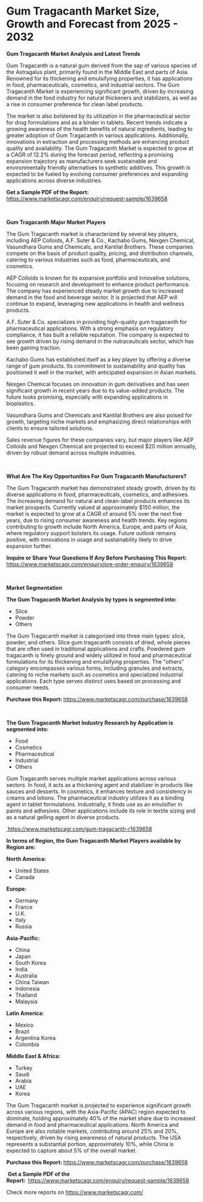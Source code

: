 <p><h1>Gum Tragacanth Market Size, Growth and Forecast from 2025 - 2032</h1></p><p><strong>Gum Tragacanth Market Analysis and Latest Trends</strong></p>
<p><p>Gum Tragacanth is a natural gum derived from the sap of various species of the Astragalus plant, primarily found in the Middle East and parts of Asia. Renowned for its thickening and emulsifying properties, it has applications in food, pharmaceuticals, cosmetics, and industrial sectors. The Gum Tragacanth Market is experiencing significant growth, driven by increasing demand in the food industry for natural thickeners and stabilizers, as well as a rise in consumer preference for clean label products.</p><p>The market is also bolstered by its utilization in the pharmaceutical sector for drug formulations and as a binder in tablets. Recent trends indicate a growing awareness of the health benefits of natural ingredients, leading to greater adoption of Gum Tragacanth in various applications. Additionally, innovations in extraction and processing methods are enhancing product quality and availability. The Gum Tragacanth Market is expected to grow at a CAGR of 12.2% during the forecast period, reflecting a promising expansion trajectory as manufacturers seek sustainable and environmentally friendly alternatives to synthetic additives. This growth is expected to be fueled by evolving consumer preferences and expanding applications across diverse industries.</p></p>
<p><strong>Get a Sample PDF of the Report:&nbsp;</strong> <a href="https://www.marketscagr.com/enquiry/request-sample/1639658?utm_campaign=3271&utm_medium=2&utm_source=Github&utm_content=ia&utm_term=02042025&utm_id=gum-tragacanth">https://www.marketscagr.com/enquiry/request-sample/1639658</a></p>
<p>&nbsp;</p>
<p><strong>Gum Tragacanth Major Market Players</strong></p>
<p><p>The Gum Tragacanth market is characterized by several key players, including AEP Colloids, A.F. Suter & Co., Kachabo Gums, Nexgen Chemical, Vasundhara Gums and Chemicals, and Kantilal Brothers. These companies compete on the basis of product quality, pricing, and distribution channels, catering to various industries such as food, pharmaceuticals, and cosmetics.</p><p>AEP Colloids is known for its expansive portfolio and innovative solutions, focusing on research and development to enhance product performance. The company has experienced steady market growth due to increased demand in the food and beverage sector. It is projected that AEP will continue to expand, leveraging new applications in health and wellness products.</p><p>A.F. Suter & Co. specializes in providing high-quality gum tragacanth for pharmaceutical applications. With a strong emphasis on regulatory compliance, it has built a reliable reputation. The company is expected to see growth driven by rising demand in the nutraceuticals sector, which has been gaining traction.</p><p>Kachabo Gums has established itself as a key player by offering a diverse range of gum products. Its commitment to sustainability and quality has positioned it well in the market, with anticipated expansion in Asian markets. </p><p>Nexgen Chemical focuses on innovation in gum derivatives and has seen significant growth in recent years due to its value-added products. The future looks promising, especially with expanding applications in bioplastics.</p><p>Vasundhara Gums and Chemicals and Kantilal Brothers are also poised for growth, targeting niche markets and emphasizing direct relationships with clients to ensure tailored solutions.</p><p>Sales revenue figures for these companies vary, but major players like AEP Colloids and Nexgen Chemical are projected to exceed $20 million annually, driven by robust demand across multiple industries.</p></p>
<p>&nbsp;</p>
<p><strong>What Are The Key Opportunities For Gum Tragacanth Manufacturers?</strong></p>
<p><p>The Gum Tragacanth market has demonstrated steady growth, driven by its diverse applications in food, pharmaceuticals, cosmetics, and adhesives. The increasing demand for natural and clean-label products enhances its market prospects. Currently valued at approximately $150 million, the market is expected to grow at a CAGR of around 5% over the next five years, due to rising consumer awareness and health trends. Key regions contributing to growth include North America, Europe, and parts of Asia, where regulatory support bolsters its usage. Future outlook remains positive, with innovations in usage and sustainability likely to drive expansion further.</p></p>
<p><strong>Inquire or Share Your Questions If Any Before Purchasing This Report:</strong> <a href="https://www.marketscagr.com/enquiry/pre-order-enquiry/1639658?utm_campaign=3271&utm_medium=2&utm_source=Github&utm_content=ia&utm_term=02042025&utm_id=gum-tragacanth">https://www.marketscagr.com/enquiry/pre-order-enquiry/1639658</a></p>
<p>&nbsp;</p>
<p><strong>Market Segmentation</strong></p>
<p><strong>The Gum Tragacanth Market Analysis by types is segmented into:</strong></p>
<p><ul><li>Slice</li><li>Powder</li><li>Others</li></ul></p>
<p><p>The Gum Tragacanth market is categorized into three main types: slice, powder, and others. Slice gum tragacanth consists of dried, whole pieces that are often used in traditional applications and crafts. Powdered gum tragacanth is finely ground and widely utilized in food and pharmaceutical formulations for its thickening and emulsifying properties. The "others" category encompasses various forms, including granules and extracts, catering to niche markets such as cosmetics and specialized industrial applications. Each type serves distinct uses based on processing and consumer needs.</p></p>
<p><strong>Purchase this Report:&nbsp;</strong><a href="https://www.marketscagr.com/purchase/1639658?utm_campaign=3271&utm_medium=2&utm_source=Github&utm_content=ia&utm_term=02042025&utm_id=gum-tragacanth">https://www.marketscagr.com/purchase/1639658</a></p>
<p>&nbsp;</p>
<p><strong>The Gum Tragacanth Market Industry Research by Application is segmented into:</strong></p>
<p><ul><li>Food</li><li>Cosmetics</li><li>Pharmaceutical</li><li>Industrial</li><li>Others</li></ul></p>
<p><p>Gum Tragacanth serves multiple market applications across various sectors. In food, it acts as a thickening agent and stabilizer in products like sauces and desserts. In cosmetics, it enhances texture and consistency in creams and lotions. The pharmaceutical industry utilizes it as a binding agent in tablet formulations. Industrially, it finds use as an emulsifier in paints and adhesives. Other applications include its role in textile sizing and as a natural gelling agent in diverse products.</p></p>
<p><a href="https://www.marketscagr.com/gum-tragacanth-r1639658?utm_campaign=3271&utm_medium=2&utm_source=Github&utm_content=ia&utm_term=02042025&utm_id=gum-tragacanth">&nbsp;https://www.marketscagr.com/gum-tragacanth-r1639658</a></p>
<p><strong>In terms of Region, the Gum Tragacanth Market Players available by Region are:</strong></p>
<p>
    <p> <strong> North America: </strong>
        <ul>
            <li>United States</li>
            <li>Canada</li>
        </ul>
        </p> 
    <p> <strong> Europe: </strong>
        <ul>
            <li>Germany</li>
            <li>France</li>
            <li>U.K.</li>
            <li>Italy</li>
            <li>Russia</li>
        </ul>
        </p> 
    <p> <strong> Asia-Pacific: </strong>
        <ul>
            <li>China</li>
            <li>Japan</li>
            <li>South Korea</li>
            <li>India</li>
            <li>Australia</li>
            <li>China Taiwan</li>
            <li>Indonesia</li>
            <li>Thailand</li>
            <li>Malaysia</li>
        </ul>
        </p> 
    <p> <strong> Latin America: </strong>
        <ul>
            <li>Mexico</li>
            <li>Brazil</li>
            <li>Argentina Korea</li>
            <li>Colombia</li>
        </ul>
        </p> 
    <p> <strong> Middle East & Africa: </strong>
        <ul>
            <li>Turkey</li>
            <li>Saudi</li>
            <li>Arabia</li>
            <li>UAE</li>
            <li>Korea</li>
        </ul>
    </p>
    </p>
<p><p>The Gum Tragacanth market is projected to experience significant growth across various regions, with the Asia-Pacific (APAC) region expected to dominate, holding approximately 40% of the market share due to increased demand in food and pharmaceutical applications. North America and Europe are also notable markets, contributing around 25% and 20%, respectively, driven by rising awareness of natural products. The USA represents a substantial portion, approximately 10%, while China is expected to capture about 5% of the overall market.</p></p>
<p><strong>Purchase this Report: </strong><a href="https://www.marketscagr.com/purchase/1639658?utm_campaign=3271&utm_medium=2&utm_source=Github&utm_content=ia&utm_term=02042025&utm_id=gum-tragacanth">https://www.marketscagr.com/purchase/1639658</a></p>
<p>&nbsp;<strong>Get a Sample PDF of the Report:&nbsp;&nbsp;</strong><a href="https://www.marketscagr.com/enquiry/request-sample/1639658?utm_campaign=3271&utm_medium=2&utm_source=Github&utm_content=ia&utm_term=02042025&utm_id=gum-tragacanth">https://www.marketscagr.com/enquiry/request-sample/1639658</a></p>
<p><strong></strong></p>
<p>Check more reports on <a href="https://www.marketscagr.com/?utm_campaign=3271&utm_medium=2&utm_source=Github&utm_content=ia&utm_term=02042025&utm_id=gum-tragacanth">https://www.marketscagr.com/</a></p>